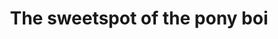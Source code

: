 ---
title: "The sweetspot of the pony boi"
url: /berlin/the-sweetspot-of-the-pony-boi/
shop: Tattoo
---